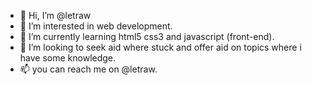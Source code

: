 - 👋 Hi, I’m @letraw
- 👀 I’m interested in web development.
- 🌱 I’m currently learning html5 css3 and javascript (front-end).
- 💞️ I’m looking to seek aid where stuck and offer aid on topics where i have some knowledge.
- 📫 you can reach me on @letraw. 

<!---
letraw/letraw is a ✨ special ✨ repository because its `README.md` (this file) appears on your GitHub profile.
You can click the Preview link to take a look at your changes.
--->

